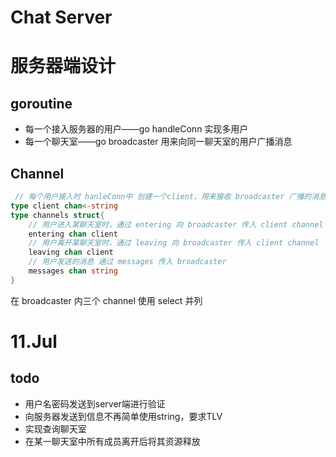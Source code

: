 # Chat Server
# 服务器端设计

## goroutine
* 每一个接入服务器的用户——go handleConn  实现多用户
* 每一个聊天室——go broadcaster  用来向同一聊天室的用户广播消息

## Channel
```go
 // 每个用户接入时 hanleConn中 创建一个client，用来接收 broadcaster 广播的消息
type client chan<-string 
type channels struct{
    // 用户进入某聊天室时，通过 entering 向 broadcaster 传入 client channel
    entering chan client
    // 用户离开某聊天室时，通过 leaving 向 broadcaster 传入 client channel
    leaving chan client
    // 用户发送的消息 通过 messages 传入 broadcaster
	messages chan string
}
```
在 broadcaster 内三个 channel 使用 select 并列

# 11.Jul
## todo
* 用户名密码发送到server端进行验证
* 向服务器发送到信息不再简单使用string，要求TLV
* 实现查询聊天室
* 在某一聊天室中所有成员离开后将其资源释放